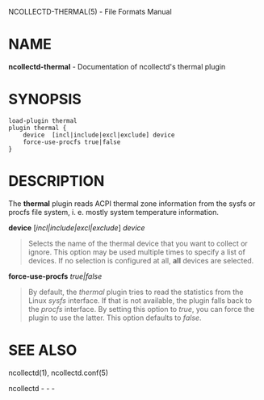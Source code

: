 NCOLLECTD-THERMAL(5) - File Formats Manual

# NAME

**ncollectd-thermal** - Documentation of ncollectd's thermal plugin

# SYNOPSIS

	load-plugin thermal
	plugin thermal {
	    device  [incl|include|excl|exclude] device
	    force-use-procfs true|false
	}

# DESCRIPTION

The **thermal** plugin reads ACPI thermal zone information from the sysfs or
procfs file system, i. e. mostly system temperature information.

**device** \[*incl|include|excl|exclude*] *device*

> Selects the name of the thermal device that you want to collect or ignore.
> This option may be used multiple times to specify a list of devices.
> If no selection is configured at all, **all** devices are selected.

**force-use-procfs** *true|false*

> By default, the *thermal* plugin tries to read the statistics from the Linux
> *sysfs* interface.
> If that is not available, the plugin falls back to the *procfs* interface.
> By setting this option to *true*, you can force the plugin to use
> the latter.
> This option defaults to *false*.

# SEE ALSO

ncollectd(1),
ncollectd.conf(5)

ncollectd - - -
